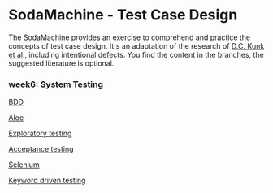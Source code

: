 # SodaMachine - Test Case Design
  
The SodaMachine provides an exercise to comprehend and practice the concepts of test case design.
It's an adaptation of the research of [D.C. Kunk et al.][1], including intentional defects.
You find the content in the branches, the suggested literature is optional.


### week6: System Testing 

[BDD][2]

[Aloe][3]

[Exploratory testing][4]

[Acceptance testing][5]

[Selenium][6]

[Keyword driven testing][7]

[1]: https://pdfs.semanticscholar.org/c099/37b9d87cf8020fc897b882c412229f5a7c68.pdf
[2]: https://en.wikipedia.org/wiki/Behavior-driven_development
[3]: https://aloe.readthedocs.io/en/latest/index.html#
[4]: https://en.wikipedia.org/wiki/Exploratory_testing
[5]: https://en.wikipedia.org/wiki/Acceptance_testing
[6]: https://en.wikipedia.org/wiki/Selenium_(software)
[7]: https://en.wikipedia.org/wiki/Keyword-driven_testing
